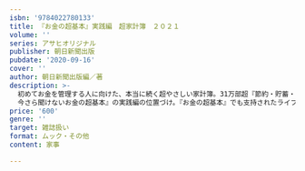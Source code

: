 ```yaml
---
isbn: '9784022780133'
title: 『お金の超基本』実践編　超家計簿　２０２１
volume: ''
series: アサヒオリジナル
publisher: 朝日新聞出版
pubdate: '2020-09-16'
cover: ''
author: 朝日新聞出版編／著
description: >-
  初めてお金を管理する人に向けた、本当に続く超やさしい家計簿。31万部超『節約・貯蓄・投資の前に
  今さら聞けないお金の超基本』の実践編の位置づけ。『お金の超基本』でも支持されたライフプランも組み立てられる。読み物ページも充実。
price: '600'
genre: ''
target: 雑誌扱い
format: ムック・その他
content: 家事

---
```

